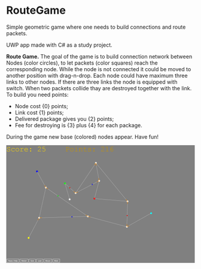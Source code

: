 # RouteGame
Simple geometric game where one needs to build connections and route packets.

UWP app made with C# as a study project.

**Route Game.**
The goal of the game is to build connection network between Nodes (color circles), to let packets (color squares) reach the corresponding node. 
While the node is not connected it could be moved to another position with drag-n-drop. 
Each node could have maximum three links to other nodes.
If there are three links the node is equipped with switch.
When two packets collide thay are destroyed together with the link. 
To build you need points:
 - Node cost {0} points;
 - Link cost {1} points;
 - Delivered package gives you {2} points;
 - Fee for destroying is {3} plus {4} for each package.

 During the game new base (colored) nodes appear.
Have fun!

<div align="center">
    <img src="/RouteGame/ScreenShot/3.png" width="600px"</img> 
</div>
